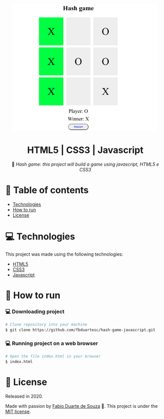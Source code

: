 <div align="center">
  <img alt="Hash game" src="hash-game.png" height="400px" />    
  <h1>HTML5 | CSS3 | Javascript</h1>

 :rocket: *Hash game: this project will build a game using javascript, HTML5 e CSS3*
  </div>

# :pushpin: Table of contents

- [Technologies](#computer-technologies)
- [How to run](#construction_worker-how-to-run)
- [License](#closed_book-license)

# :computer: Technologies

This project was made using the following technologies:

<ul>
  <li><a href="https://www.w3schools.com/html/">HTML5</a></li>
  <li><a href="https://developer.mozilla.org/pt-BR/docs/Web/CSS">CSS3</a></li>
  <li><a href="https://developer.mozilla.org/pt-BR/docs/Web/JavaScript">Javascript</a></li>
</ul>

# :construction_worker: How to run

### :computer: Downloading project 

```bash
# Clone repository into your machine
$ git clone https://github.com/fbduartesc/hash-game-javascript.git
```

### 💻 Running project on a web browser

```bash
# Open the file index.html in your browser
$ index.html
```

# :closed_book: License

Released in 2020.

Made with passion by [Fabio Duarte de Souza](https://github.com/fbduartesc) 🚀.
This project is under the [MIT license](https://github.com/fbduartesc/hash-game-javascript/blob/master/LICENSE).
